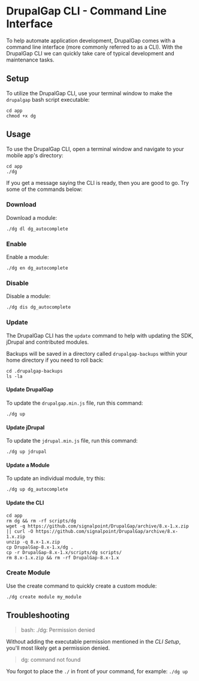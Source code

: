 # DrupalGap CLI - Command Line Interface

To help automate application development, DrupalGap comes with a command line
interface (more commonly referred to as a CLI). With the DrupalGap CLI we can
quickly take care of typical development and maintenance tasks.

## Setup

To utilize the DrupalGap CLI, use your terminal window to make the `drupalgap`
bash script executable:

```
cd app
chmod +x dg
```

## Usage

To use the DrupalGap CLI, open a terminal window and navigate to your mobile
app's directory:

```
cd app
./dg
```

If you get a message saying the CLI is ready, then you are good to go. Try some of the commands below:

### Download

Download a module:

```
./dg dl dg_autocomplete
```

### Enable

Enable a module:

```
./dg en dg_autocomplete
```

### Disable

Disable a module:

```
./dg dis dg_autocomplete
```

### Update

The DrupalGap CLI has the `update` command to help with updating the SDK, jDrupal and contributed modules.

Backups will be saved in a directory called `drupalgap-backups` within your home directory if you need to roll back:

```
cd .drupalgap-backups
ls -la
```

#### Update DrupalGap

To update the `drupalgap.min.js` file, run this command:

```
./dg up
```

#### Update jDrupal

To update the `jdrupal.min.js` file, run this command:

```
./dg up jdrupal
```

#### Update a Module

To update an individual module, try this:

```
./dg up dg_autocomplete
```

#### Update the CLI

```
cd app
rm dg && rm -rf scripts/dg
wget -q https://github.com/signalpoint/DrupalGap/archive/8.x-1.x.zip || curl -O https://github.com/signalpoint/DrupalGap/archive/8.x-1.x.zip
unzip -q 8.x-1.x.zip
cp DrupalGap-8.x-1.x/dg .
cp -r DrupalGap-8.x-1.x/scripts/dg scripts/
rm 8.x-1.x.zip && rm -rf DrupalGap-8.x-1.x
```

### Create Module

Use the create command to quickly create a custom module:

```
./dg create module my_module
```

## Troubleshooting

> bash: ./dg: Permission denied 

Without adding the executable permission mentioned in the *CLI Setup*, you'll
most likely get a permission denied.

> dg: command not found

You forgot to place the `./` in front of your command, for example: `./dg up`
